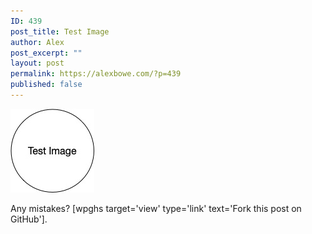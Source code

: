 ```yaml
---
ID: 439
post_title: Test Image
author: Alex
post_excerpt: ""
layout: post
permalink: https://alexbowe.com/?p=439
published: false
---
```



![Test Image](_images/test-image.jpg)

Any mistakes? [wpghs target='view' type='link' text='Fork this post on GitHub'].
